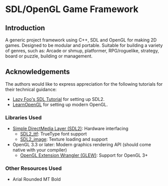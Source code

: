 # SDL/OpenGL Game Framework
## Introduction

A generic project framework using C++, SDL and OpenGL for making 2D games. Designed to be modular and portable.
Suitable for building a variety of genres, such as: Arcade or shmup, platformer, RPG/roguelike, strategy, board or puzzle, building or management.



## Acknowledgements
The authors would like to express appreciation for the following tutorials for their technical guidance:
- [Lazy Foo's SDL Tutorial](http://lazyfoo.net/tutorials/SDL) for setting up SDL2.
- [LearnOpenGL](https://learnopengl.com/) for setting up modern OpenGL.

### Libraries Used
- [Simple DirectMedia Layer (SDL2)](https://www.libsdl.org/download-2.0.php): Hardware interfacing
	- [SDL2_ttf](https://www.libsdl.org/projects/SDL_ttf): TrueType font support
	- [SDL2_image](https://www.libsdl.org/projects/SDL_image): Texture loading and support
- OpenGL 3.3 or later: Modern graphics rendering API (should come native with your compiler)
	- [OpenGL Extension Wrangler (GLEW)](http://glew.sourceforge.net/): Support for OpenGL 3+

### Other Resources Used
- Arial Rounded MT Bold
